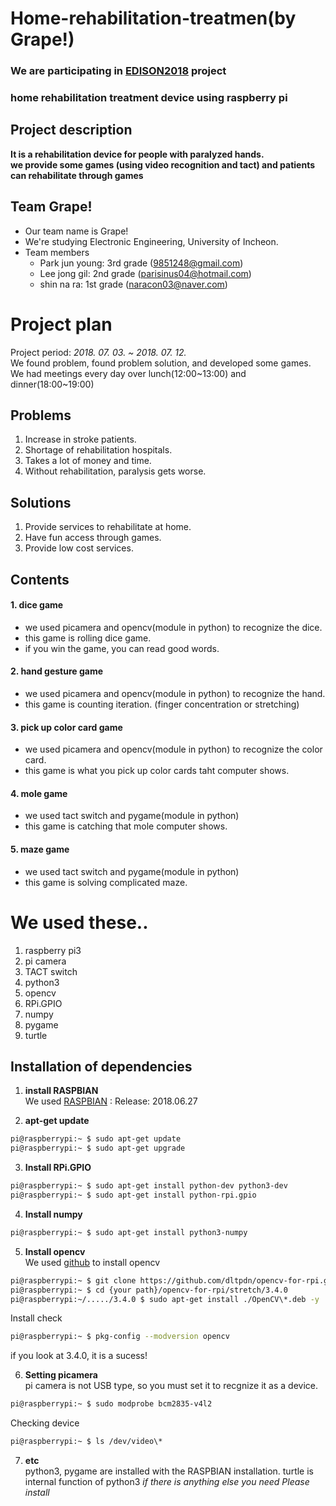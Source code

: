 # Home-rehabilitation-treatmen(by Grape!)
  ### We are participating in [EDISON2018](https://github.com/ys7yoo/Edison2018) project  
  ### __home rehabilitation treatment device using raspberry pi__  

## Project description
  __It is a rehabilitation device for people with paralyzed hands.  
  we provide some games (using video recognition and tact) and patients can rehabilitate through games__

## Team Grape!
+ Our team name is Grape!
+ We're studying Electronic Engineering, University of Incheon.
+ Team members
  - Park jun young: 3rd grade (9851248@gmail.com)
  - Lee jong gil: 2nd grade (parisinus04@hotmail.com)
  - shin na ra: 1st grade (naracon03@naver.com)


# Project plan
Project period: _2018. 07. 03. ~ 2018. 07. 12._  
We found problem, found problem solution, and developed some games.  
We had meetings every day over lunch(12:00~13:00) and dinner(18:00~19:00)  

## Problems
1. Increase in stroke patients.
2. Shortage of rehabilitation hospitals.
3. Takes a lot of money and time.
4. Without rehabilitation, paralysis gets worse.

## Solutions
1. Provide services to rehabilitate at home.
2. Have fun access through games.
3. Provide low cost services.

## Contents
#### 1. __dice game__
  + we used picamera and opencv(module in python) to recognize the dice.
  + this game is rolling dice game.
  + if you win the game, you can read good words.

#### 2. __hand gesture game__
  + we used picamera and opencv(module in python) to recognize the hand.
  + this game is counting iteration. (finger concentration or stretching)
 
#### 3. __pick up color card game__
  + we used picamera and opencv(module in python) to recognize the color card.
  + this game is what you pick up color cards taht computer shows. 

#### 4. __mole game__
  + we used tact switch and pygame(module in python)
  + this game is catching that mole computer shows.

#### 5. __maze game__
  + we used tact switch and pygame(module in python)
  + this game is solving complicated maze.


# We used these..
1. raspberry pi3
2. pi camera
3. TACT switch
4. python3
5. opencv
5. RPi.GPIO
6. numpy
7. pygame
8. turtle

## Installation of dependencies
1. __install RASPBIAN__   
  We used [RASPBIAN](https://www.raspberrypi.org/downloads/raspbian/) : Release: 2018.06.27

2. __apt-get update__  
  ```bash
  pi@raspberrypi:~ $ sudo apt-get update
  pi@raspberrypi:~ $ sudo apt-get upgrade
  ```

3. __Install RPi.GPIO__  
  ```bash
  pi@raspberrypi:~ $ sudo apt-get install python-dev python3-dev
  pi@raspberrypi:~ $ sudo apt-get install python-rpi.gpio
  ```

4. __Install numpy__  
  ```bash
  pi@raspberrypi:~ $ sudo apt-get install python3-numpy
  ```

5. __Install opencv__  
  We used [github](https://github.com/dltpdn/opencv-for-rpi.git) to install opencv
  ```bash
  pi@raspberrypi:~ $ git clone https://github.com/dltpdn/opencv-for-rpi.git
  pi@raspberrypi:~ $ cd {your path}/opencv-for-rpi/stretch/3.4.0
  pi@raspberrypi:~/...../3.4.0 $ sudo apt-get install ./OpenCV\*.deb -y
  ```
  
  Install check
  ```bash
  pi@raspberrypi:~ $ pkg-config --modversion opencv
  ```
  if you look at 3.4.0, it is a sucess!

6. __Setting picamera__  
  pi camera is not USB type, so you must set it to recgnize it as a device.
  ```bash
  pi@raspberrypi:~ $ sudo modprobe bcm2835-v4l2
  ```

  Checking device
  ```bash
  pi@raspberrypi:~ $ ls /dev/video\*
  ```

7. __etc__  
  python3, pygame are installed with the RASPBIAN installation.
  turtle is internal function of python3
  _if there is anything else you need Please install_

